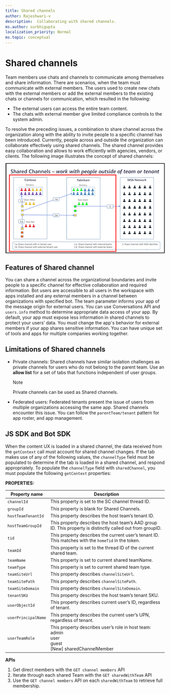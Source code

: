 ```yaml
---
title: Shared channels
author: Rajeshwari-v
description:  Collaborating with shared channels.
ms.author: surbhigupta
localization_priority: Normal
ms.topic: conceptual
---
```


# Shared channels

Team members use chats and channels to communicate among themselves and share information. There are scenarios, when the team must communicate with external members. The users used to create new chats with the external members or add the external members to the existing chats or channels for communication, which resulted in the following:
* The external users can access the entire team content.
* The chats with external member give limited compliance controls to the system admin.

To resolve the preceding issues, a combination to share channel across the organization along with the ability to invite people to a specific channel has been introduced. Currently, people across and outside the organization can collaborate effectively using shared channels. The shared channel provides easy collaboration and allows to work efficiently with agencies, vendors, or clients. The following image illustrates the concept of shared channels:     

![Shared channels](../../assets/images/tab-images/shared-channels.png)     

## Features of Shared channel

You can share a channel across the organizational boundaries and invite people to a specific channel for effective collaboration and required information. Bot users are accessible to all users in the workspace with apps installed and any external members in a channel between organizations with specified bot. The team parameter informs your app of the message origin for external users. You can use Conversations API and `users.info` method to determine appropriate data access of your app. By default, your app must expose less information in shared channels to protect your users’ data. You must change the app's behavior for external members if your app shares sensitive information. You can have unique set of tools and apps for multiple companies working together.

## Limitations of Shared channels

* Private channels: Shared channels have similar isolation challenges as private channels for users who do not belong to the parent team. Use an **allow list** for a set of tabs that functions independent of user groups.
    > [!NOTE]
    > Private channels can be used as Shared channels.    

* Federated users: Federated tenants present the issue of users from multiple organizations accessing the same app. Shared channels encounter this issue. You can follow the `parentTeam/tenant` pattern for app roster, and app management.


## JS SDK and Bot SDK

When the content UX is loaded in a shared channel, the data received from the `getContext` call must account for shared channel changes. If the tab makes use of any of the following values, the `channelType` field must be populated to determine if the tab is loaded in a shared channel, and respond appropriately.
To populate the `channelType` field with `sharedChannel`, you must populate the following  `getContext` properties:

**PROPERTIES:**

|Property name|Description|
|----------|--------------|
|`channelId`| This property is set to the SC channel thread ID.|
|`groupId`|This property is blank for Shared Channels.|
|`hostTeamTenantId`| This property describes the host team’s tenant ID. |
|`hostTeamGroupId`|This property describes the host team’s AAD group ID. This property is distinctly called out from groupID. |
|`tid`|  This property describes the current user’s tenant ID. This matches with the `homeTid` in the token.|
|`teamId`|This property is set to the thread ID of the current shared team. | 
|`teamName`|This property is set to current shared teamName. |
|`teamType`|This property is set to current shared team type.|
|`teamSiteUrl`|This property describes `channelSiteUrl`.| 
|`teamSitePath`| This property describes `channelSitePath`.| 
|`teamSiteDomain`| This property describes  `channelSiteDomain`.| 
|`tenantSKU`| This property describes the host team’s tenant SKU.|
|`userObjectId`|  This property describes current user’s ID, regardless of tenant.|
|`userPrincipalName`| This property describes the current user’s UPN, regardless of tenant.|
|`userTeamRole`| This property describes user’s role in host team:</br>admin </br>user </br> guest </br> [New] sharedChannelMember  |

**APIs**

1.	Get direct members with the `GET channel members` API
1.	Iterate through each shared Team with the `GET sharedWithTeam` API
1.	Use the `GET channel members` API on each `sharedWithTeam` to retrieve full membership.

